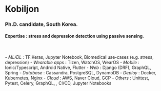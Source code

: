# Kobiljon
### Ph.D. candidate, South Korea.
#### Expertise : stress and depression detection using passive sensing.
<br>
<br>
- <i>ML/DL</i> : TF.Keras, Jupyter Notebook, Biomedical use-cases (e.g. stress, depression)
- <i>Wearable apps</i> : Tizen, WatchOS, WearOS
- <i>Mobile</i> : Ionic/Typescript, Android Native, Flutter
- <i>Web</i> : Django (DRF), GraphQL, Spring
- <i>Database</i> : Cassandra, PostgreSQL, DynamoDB
- <i>Deploy</i> : Docker, Kubernetes, Nginx
- <i>Cloud</i> : AWS, Naver Cloud, GCP
- <i>Others</i> : Unittest, Pytest, Celery, GraphQL, , CI/CD, Jupyter Notebooks
